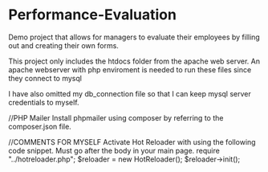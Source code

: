 # Performance-Evaluation
Demo project that allows for managers to evaluate their employees by filling out and creating their own forms.

This project only includes the htdocs folder from the apache web server. An apache webserver with php enviroment is needed to run these files since they connect to mysql

I have also omitted my db_connection file so that I can keep mysql server credentials to myself. 

//PHP Mailer
Install phpmailer using composer by referring to the composer.json file. 

//COMMENTS FOR MYSELF
Activate Hot Reloader with using the following code snippet. Must go after the body in your main page.
require "../hotreloader.php";
$reloader = new HotReloader();
$reloader->init(); 
